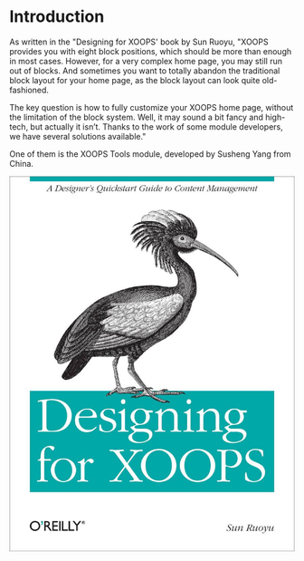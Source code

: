 # Introduction

As written in the "Designing for XOOPS'  book by Sun Ruoyu, "XOOPS provides you with eight block positions, which should be more than enough in most cases. However, for a very complex home page, you may still run out of blocks. And sometimes you want to totally abandon the traditional block layout for your home page, as the block layout can look quite old-fashioned.

The key question is how to fully customize your XOOPS home page, without the limitation of the block system. Well, it may sound a bit fancy and high-tech, but actually it isn’t. Thanks to the work of some module developers, we have several solutions available." 

One of them is the XOOPS Tools module, developed by Susheng Yang from China. 

![](/en/assets/bookCover.jpg)

